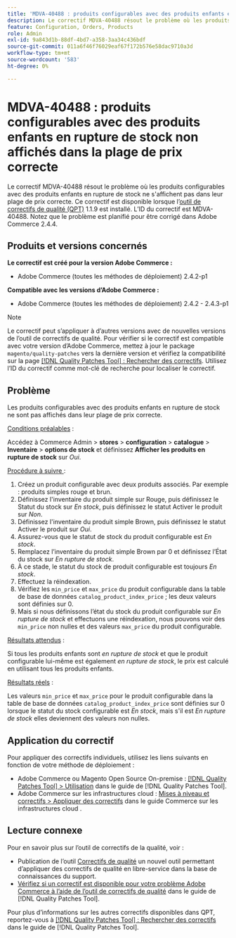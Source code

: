 ```yaml
---
title: 'MDVA-40488 : produits configurables avec des produits enfants en rupture de stock non affichés dans la plage de prix correcte'
description: Le correctif MDVA-40488 résout le problème où les produits configurables avec des produits enfants en rupture de stock ne s'affichent pas dans leur plage de prix correcte. Ce correctif est disponible lorsque l’outil [Outil de correctifs de la qualité (QPT)](https://experienceleague.adobe.com/fr/docs/commerce-operations/tools/quality-patches-tool/quality-patches-tool-to-self-serve-quality-patches) 1.1.9 est installé. L’ID du correctif est MDVA-40488. Notez que le problème est planifié pour être corrigé dans Adobe Commerce 2.4.4.
feature: Configuration, Orders, Products
role: Admin
exl-id: 9a843d1b-88df-4bd7-a358-3aa34c436bdf
source-git-commit: 011a6f46f76029eaf67f172b576e58dac9710a3d
workflow-type: tm+mt
source-wordcount: '583'
ht-degree: 0%

---
```


# MDVA-40488 : produits configurables avec des produits enfants en rupture de stock non affichés dans la plage de prix correcte

Le correctif MDVA-40488 résout le problème où les produits configurables avec des produits enfants en rupture de stock ne s&#39;affichent pas dans leur plage de prix correcte. Ce correctif est disponible lorsque l’[outil de correctifs de qualité (QPT)](https://experienceleague.adobe.com/fr/docs/commerce-operations/tools/quality-patches-tool/quality-patches-tool-to-self-serve-quality-patches) 1.1.9 est installé. L’ID du correctif est MDVA-40488. Notez que le problème est planifié pour être corrigé dans Adobe Commerce 2.4.4.

## Produits et versions concernés

**Le correctif est créé pour la version Adobe Commerce :**

* Adobe Commerce (toutes les méthodes de déploiement) 2.4.2-p1

**Compatible avec les versions d’Adobe Commerce :**

* Adobe Commerce (toutes les méthodes de déploiement) 2.4.2 - 2.4.3-p1

>[!NOTE]
>
>Le correctif peut s’appliquer à d’autres versions avec de nouvelles versions de l’outil de correctifs de qualité. Pour vérifier si le correctif est compatible avec votre version d’Adobe Commerce, mettez à jour le package `magento/quality-patches` vers la dernière version et vérifiez la compatibilité sur la page [[!DNL Quality Patches Tool] : Rechercher des correctifs](https://experienceleague.adobe.com/fr/docs/commerce-operations/tools/quality-patches-tool/quality-patches-tool-to-self-serve-quality-patches). Utilisez l’ID du correctif comme mot-clé de recherche pour localiser le correctif.

## Problème

Les produits configurables avec des produits enfants en rupture de stock ne sont pas affichés dans leur plage de prix correcte.

<u>Conditions préalables</u> :

Accédez à Commerce Admin > **stores** > **configuration** > **catalogue** > **Inventaire** > **options de stock** et définissez **Afficher les produits en rupture de stock** sur *Oui*.

<u>Procédure à suivre </u> :

1. Créez un produit configurable avec deux produits associés. Par exemple : produits simples rouge et brun.
1. Définissez l&#39;inventaire du produit simple sur Rouge, puis définissez le Statut du stock sur *En stock*, puis définissez le statut Activer le produit sur *Non*.
1. Définissez l&#39;inventaire du produit simple Brown, puis définissez le statut Activer le produit sur *Oui*.
1. Assurez-vous que le statut de stock du produit configurable est *En stock*.
1. Remplacez l’inventaire du produit simple Brown par 0 et définissez l’État du stock sur *En rupture de stock*.
1. À ce stade, le statut du stock de produit configurable est toujours *En stock*.
1. Effectuez la réindexation.
1. Vérifiez les `min_price` et `max_price` du produit configurable dans la table de base de données `catalog_product_index_price` ; les deux valeurs sont définies sur 0.
1. Mais si nous définissons l’état du stock du produit configurable sur *En rupture de stock* et effectuons une réindexation, nous pouvons voir des `min_price` non nulles et des valeurs `max_price` du produit configurable.

<u>Résultats attendus</u> :

Si tous les produits enfants sont *en rupture de stock* et que le produit configurable lui-même est également *en rupture de stock*, le prix est calculé en utilisant tous les produits enfants.

<u>Résultats réels</u> :

Les valeurs `min_price` et `max_price` pour le produit configurable dans la table de base de données `catalog_product_index_price` sont définies sur 0 lorsque le statut du stock configurable est *En stock*, mais s&#39;il est *En rupture de stock* elles deviennent des valeurs non nulles.

## Application du correctif

Pour appliquer des correctifs individuels, utilisez les liens suivants en fonction de votre méthode de déploiement :

* Adobe Commerce ou Magento Open Source On-premise : [[!DNL Quality Patches Tool] > Utilisation](/help/tools/quality-patches-tool/usage.md) dans le guide de [!DNL Quality Patches Tool].
* Adobe Commerce sur les infrastructures cloud : [Mises à niveau et correctifs > Appliquer des correctifs](https://experienceleague.adobe.com/docs/commerce-cloud-service/user-guide/develop/upgrade/apply-patches.html?lang=fr) dans le guide Commerce sur les infrastructures cloud .

## Lecture connexe

Pour en savoir plus sur l’outil de correctifs de la qualité, voir :

* Publication de l’outil [Correctifs de qualité](https://experienceleague.adobe.com/fr/docs/commerce-operations/tools/quality-patches-tool/quality-patches-tool-to-self-serve-quality-patches) un nouvel outil permettant d’appliquer des correctifs de qualité en libre-service dans la base de connaissances du support.
* [Vérifiez si un correctif est disponible pour votre problème Adobe Commerce à l’aide de l’outil de correctifs de qualité](/help/tools/quality-patches-tool/patches-available-in-qpt/check-patch-for-magento-issue-with-magento-quality-patches.md) dans le guide de [!DNL Quality Patches Tool].

Pour plus d’informations sur les autres correctifs disponibles dans QPT, reportez-vous à [[!DNL Quality Patches Tool] : Rechercher des correctifs](https://experienceleague.adobe.com/tools/commerce-quality-patches/index.html?lang=fr) dans le guide de [!DNL Quality Patches Tool].
